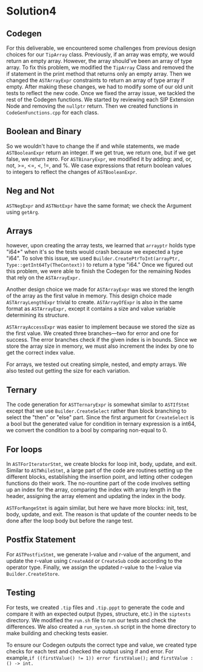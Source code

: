 # Solution4

## Codegen
For this deliverable, we encountered some challenges from previous design choices for our `TipArray` class. Previously, if an array was empty, we would return an empty array. However, the array should've been an array of type array. To fix this problem, we modified the `TipArray` Class and removed the if statement in the print method that returns only an empty array. Then we changed the `ASTArrayExpr` constraints to return an array of type array if empty. After making these changes, we had to modify some of our old unit tests to reflect the new code. 
Once we fixed the array issue, we tackled the rest of the Codegen functions. We started by reviewing each SIP Extension Node and removing the `nullptr` return. 
Then we created functions in `CodeGenFunctions.cpp` for each class.

## Boolean and Binary
So we wouldn't have to change the if and while statements, we made `ASTBooleanExpr` return an integer. If we get true, we return one, but if we get false, we return zero. 
For `ASTBinaryExpr`, we modified it by adding: and, or, not, >=, <=, <, !=, and %. We case expressions that return boolean values to integers to reflect the changes of `ASTBooleanExpr`.

## Neg and Not
`ASTNegExpr` and `ASTNotExpr` have the same format; we check the Argument using `getArg`. 

## Arrays
however, upon creating the array tests, we learned that `arrayptr` holds type "i64*" when it's so the tests would crash because we expected a type "i64". To solve this issue, we used `Builder.CreatePtrToInt(arrayPtr, Type::getInt64Ty(TheContext))` to return a type "i64." Once we figured out this problem, we were able to finish the Codegen for the remaining Nodes that rely on the `ASTArrayExpr.` 

Another design choice we made for `ASTArrayExpr` was we stored the length of the array as the first value in memory. This design choice made `ASTArrayLengthExpr` trivial to create. `ASTArrayOfExpr` is also in the same format as `ASTArrayExpr,` except it contains a size and value variable determining its structure. 

`ASTArrayAccessExpr` was easier to implement because we stored the size as the first value. We created three branches—two for error and one for success. The error branches check if the given index is in bounds. Since we store the array size in memory, we must also increment the index by one to get the correct index value. 

For arrays, we tested out creating simple, nested, and empty arrays. We also tested out getting the size for each variation. 

## Ternary
The code generation for `ASTTernaryExpr` is somewhat similar to `ASTIfStmt` except that we use `Builder.CreateSelect` rather than block branching to select the "then" or "else" part.
Since the first argument for `CreateSelect` is a bool but the generated value for condition in ternary expression is a int64, we convert the condition to a bool by comparing non-equal to 0.

## For loops
In `ASTForIteratorStmt`, we create blocks for loop init, body, update, and exit.
Similar to `ASTWhileStmt`, a large part of the code are routines setting up the different blocks, establishing the insertion point, and letting other codegen functions do their work.
The no-rountine part of the code involves setting up an index for the array, comparing the index with array length in the header, assigning the array element and updating the index in the body.

`ASTForRangeStmt` is again similar, but here we have more blocks: init, test, body, update, and exit.
The reason is that update of the counter needs to be done after the loop body but before the range test.

## Postfix Statement
For `ASTPostfixStmt`, we generate l-value and r-value of the argument, and update the r-value using `CreateAdd` or `CreateSub` code according to the operator type.
Finally, we assign the updated r-value to the l-value via `Builder.CreateStore`.

## Testing
For tests, we created `.tip` files and `.tip.pppt` to generate the code and compare it with an expected output (types, structure, etc.) in the `siptests` directory. We modified the `run.sh` file to run our tests and check the differences. We also created a `run_system.sh` script in the home directory to make building and checking tests easier. 

To ensure our Codegen outputs the correct type and value, we created type checks for each test and checked the output using if and error. For example,`if ((firstValue() != 1)) error firstValue();` and `firstValue : () -> int.`
